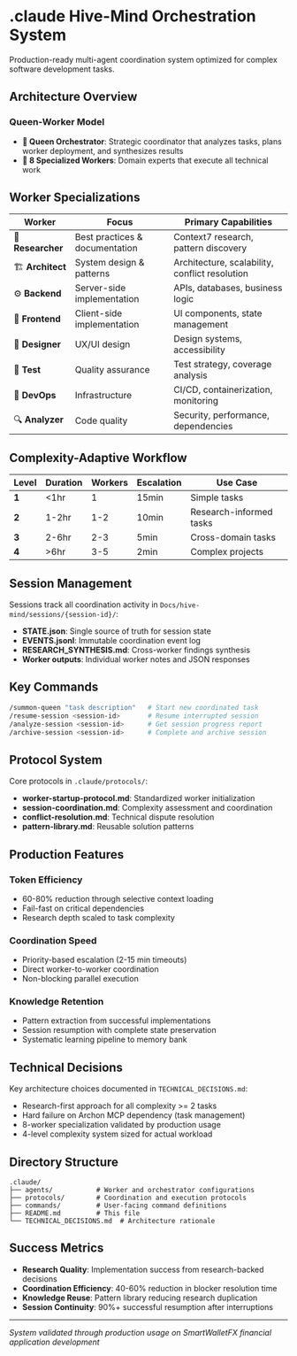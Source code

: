 # .claude Hive-Mind Orchestration System

Production-ready multi-agent coordination system optimized for complex software development tasks.

## Architecture Overview

### Queen-Worker Model
- **👑 Queen Orchestrator**: Strategic coordinator that analyzes tasks, plans worker deployment, and synthesizes results
- **👷 8 Specialized Workers**: Domain experts that execute all technical work

## Worker Specializations

| Worker | Focus | Primary Capabilities |
|--------|-------|---------------------|
| 🔬 **Researcher** | Best practices & documentation | Context7 research, pattern discovery |
| 🏗️ **Architect** | System design & patterns | Architecture, scalability, conflict resolution |
| ⚙️ **Backend** | Server-side implementation | APIs, databases, business logic |
| 🎨 **Frontend** | Client-side implementation | UI components, state management |
| 🎯 **Designer** | UX/UI design | Design systems, accessibility |
| 🧪 **Test** | Quality assurance | Test strategy, coverage analysis |
| 🚀 **DevOps** | Infrastructure | CI/CD, containerization, monitoring |
| 🔍 **Analyzer** | Code quality | Security, performance, dependencies |

## Complexity-Adaptive Workflow

| Level | Duration | Workers | Escalation | Use Case |
|-------|----------|---------|------------|----------|
| **1** | <1hr | 1 | 15min | Simple tasks |
| **2** | 1-2hr | 1-2 | 10min | Research-informed tasks |
| **3** | 2-6hr | 2-3 | 5min | Cross-domain tasks |
| **4** | >6hr | 3-5 | 2min | Complex projects |

## Session Management

Sessions track all coordination activity in `Docs/hive-mind/sessions/{session-id}/`:

- **STATE.json**: Single source of truth for session state
- **EVENTS.jsonl**: Immutable coordination event log
- **RESEARCH_SYNTHESIS.md**: Cross-worker findings synthesis
- **Worker outputs**: Individual worker notes and JSON responses

## Key Commands

```bash
/summon-queen "task description"   # Start new coordinated task
/resume-session <session-id>       # Resume interrupted session
/analyze-session <session-id>      # Get session progress report
/archive-session <session-id>      # Complete and archive session
```

## Protocol System

Core protocols in `.claude/protocols/`:

- **worker-startup-protocol.md**: Standardized worker initialization
- **session-coordination.md**: Complexity assessment and coordination
- **conflict-resolution.md**: Technical dispute resolution
- **pattern-library.md**: Reusable solution patterns

## Production Features

### Token Efficiency
- 60-80% reduction through selective context loading
- Fail-fast on critical dependencies
- Research depth scaled to task complexity

### Coordination Speed
- Priority-based escalation (2-15 min timeouts)
- Direct worker-to-worker coordination
- Non-blocking parallel execution

### Knowledge Retention
- Pattern extraction from successful implementations
- Session resumption with complete state preservation
- Systematic learning pipeline to memory bank

## Technical Decisions

Key architecture choices documented in `TECHNICAL_DECISIONS.md`:

- Research-first approach for all complexity >= 2 tasks
- Hard failure on Archon MCP dependency (task management)
- 8-worker specialization validated by production usage
- 4-level complexity system sized for actual workload

## Directory Structure

```
.claude/
├── agents/           # Worker and orchestrator configurations
├── protocols/        # Coordination and execution protocols
├── commands/         # User-facing command definitions
├── README.md         # This file
└── TECHNICAL_DECISIONS.md  # Architecture rationale
```

## Success Metrics

- **Research Quality**: Implementation success from research-backed decisions
- **Coordination Efficiency**: 40-60% reduction in blocker resolution time
- **Knowledge Reuse**: Pattern library reducing research duplication
- **Session Continuity**: 90%+ successful resumption after interruptions

---

*System validated through production usage on SmartWalletFX financial application development*
